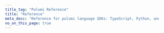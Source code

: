 ```yaml
---
title_tag: "Pulumi Reference"
title: "Reference"
meta_desc: "Reference for pulumi language SDKs: TypeScript, Python, and .NET"
no_on_this_page: true
---
```


